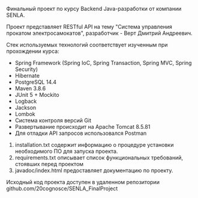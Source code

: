 Финальный проект по курсу Backend Java-разработки от компании SENLA.

Проект представляет RESTful API на тему "Система управления прокатом электросамокатов", 
разработчик - Верт Дмитрий Андреевич.

Стек используемых технологий соответствует изученным при прохождении курса:
- Spring Framework (Spring IoC, Spring Transaction, Spring MVC, Spring Security)
- Hibernate
- PostgreSQL 14.4
- Maven 3.8.6
- JUnit 5 + Mockito
- Logback
- Jackson
- Lombok
- Система контроля версий Git
- Развертывание происходит на Apache Tomcat 8.5.81
- Для отладки API запросов использовался Postman

1. installation.txt содержит информацию о процедуре установки необходимого ПО для запуска проекта.
2. requirements.txt описывает список функциональных требований, стоявших перед проектом
3. javadoc/index.html предоставляет документацию по проекту. 

Исходный код проекта доступен в удаленном репозитории github.com/20cognosce/SENLA_FinalProject

